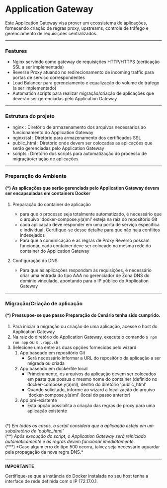 # Application Gateway

Este Application Gateway visa prover um ecossistema de aplicações, fornecendo criação de regras proxy, upstreams, controle de tráfego e gerenciamento de requisições centralizados.

---

### Features

- Nginx servindo como gateway de requisições HTTP/HTTPS (certicação SSL a ser implementada)
- Reverse Proxy atuando no redirecionamento de incoming traffic para portas de serviço correspondentes
- Load Balancer para gerenciamento e equalização do volume de tráfego (a ser implementado)
- Automation scripts para realizar migração/criação de aplicações que deverão ser gerenciadas pelo Application Gateway

---

### Estrutura do projeto

- nginx : Diretório de armazenamento dos arquivos necessários ao funcionamento do Application Gateway
- nginx/ssl : Diretório para armazenamento dos certificados SSL
- public_html : Diretório onde devem ser colocadas as aplicações que serão gerenciadas pelo Application Gateway
- scripts : Diretório dos scripts para automatização do processo de migração/criação de aplicações

---

### Preparação do Ambiente

#### (\*) As aplicações que serão gerenciads pelo Application Gateway devem ser encapsuladas em containers Docker

1. Preparação do container de aplicação

   - para que o processo seja totalmente automatizado, é necessário que o arquivo 'docker-compose.y(a)ml' esteja na raiz do repositório Git
   - cada aplicação deve responder em uma porta de serviço específica e individual. Certifique-se desse detalhe para que não haja conflitos indesejados
   - Para que a comunicação e as regras de Proxy Reverso possam funcionar, cada container deve ser colocado na mesma rede do container do Application Gateway

2. Configuração do DNS
   - Para que as aplicações respondam às requisições, é necessário criar uma entrada do tipo AAA no gerenciador de Zona DNS do domínio vinculado, apontando para o IP público do Application Gateway

---

### Migração/Criação de aplicação

#### (\*) Pressupoe-se que passo Preparação do Cenário tenha sido cumprido.

1. Para iniciar a migração ou criação de uma aplicação, acesse o host do Application Gateway
2. Na raiz do diretório do Application Gateway, execute o comando `$ npm run app` ou `$ ./app.sh`
3. Selecione uma entre as duas opções fornecidas pelo wizard:
   1. App baseado em repositório Git
      - Será necessário informar a URL do repositório da aplicação a ser migrada ou criada
   2. App baseado em dockerfile local
      - Primeiramente, os arquivos da aplicação devem ser colocados em pasta que possua o mesmo nome do container (definido no docker-compose.y(a)ml), dentro do diretório 'public_html'
      - Quando solicitado, informe ao wizard a localização do arquivo 'docker-compose.y(a)ml' (local do passo anterior)
   3. App pré-existente
      - Esta opção possibilita a criação das regras de proxy para uma aplicação existente

\
(*) *Em todos os casos, o script considera que a aplicação esteja em um subdiretório de 'public_html'* \
(\*\*) *Após execução do script, o Application Gateway será reiniciado automaticamente e as regras devem funcionar imediatamente.* \
(\*\*\*) *Caso algum erro do tipo 500 ocorra, talvez seja necessário aguardar pela propagação da nova regra DNS.\*

---

**IMPORTANTE**

Certifique-se que a instância do Docker instalada no seu host tenha a interface de rede definida com o IP 172.17.0.1.
